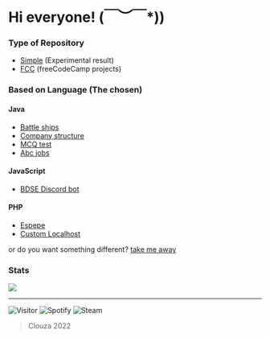 # Hi everyone! \(￣︶￣*\))

### Type of Repository
- [Simple](https://github.com/Clouza?tab=repositories&q=simple) (Experimental result)
- [FCC](https://github.com/Clouza?tab=repositories&q=fcc) (freeCodeCamp projects)

### Based on Language (The chosen)
#### Java
- [Battle ships](https://github.com/Clouza/battle-ships)
- [Company structure](https://github.com/Clouza/company-structure)
- [MCQ test](https://github.com/Clouza/mcq-test)
- [Abc jobs](https://github.com/Clouza/abcjobs)

#### JavaScript
- [BDSE Discord bot](https://github.com/Clouza/bdse-discord-bot)

#### PHP
- [Espepe](https://github.com/Clouza/espepe)
- [Custom Localhost](https://github.com/Clouza/simple-custom-localhost)

or do you want something different? [take me away](https://clouza.github.io/random-repository/)

### Stats
<div>
 <img src="https://github-readme-stats.vercel.app/api?username=clouza&theme=graywhite&show_icons=true&hide=issues">
</div>

---

![Visitor](https://komarev.com/ghpvc/?username=clouza&style=for-the-badge)
![Spotify](https://img.shields.io/badge/Spotify-clouza-brightgreen?style=for-the-badge&logo=spotify)
![Steam](https://img.shields.io/badge/Steam-clouza-%231b2838?style=for-the-badge&logo=steam)

 > Clouza 2022
 
